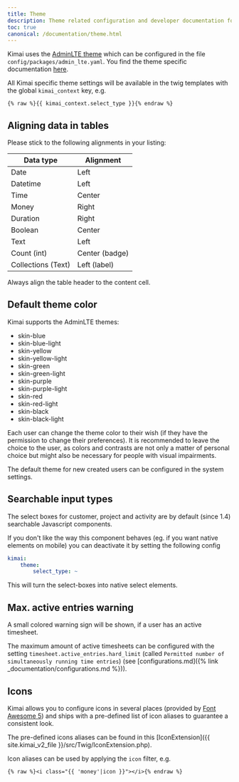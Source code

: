 ```yaml
---
title: Theme
description: Theme related configuration and developer documentation for Kimai
toc: true
canonical: /documentation/theme.html
---
```


Kimai uses the [AdminLTE theme](https://github.com/kevinpapst/AdminLTEBundle/) which can be configured in the file `config/packages/admin_lte.yaml`.
You find the theme specific documentation [here](https://github.com/kevinpapst/AdminLTEBundle/blob/master/Resources/docs/configurations.md).

All Kimai specific theme settings will be available in the twig templates with the global `kimai_context` key, e.g.

```twig
{% raw %}{{ kimai_context.select_type }}{% endraw %}
``` 

## Aligning data in tables

Please stick to the following alignments in your listing:

| Data type             | Alignment |
|---                    |---|
| Date                  | Left  |
| Datetime              | Left  |
| Time                  | Center  |
| Money                 | Right  |
| Duration              | Right  |
| Boolean               | Center  |
| Text                  | Left  |
| Count (int)           | Center (badge)  |
| Collections (Text)    | Left (label)  |

Always align the table header to the content cell.

## Default theme color

Kimai supports the AdminLTE themes:

- skin-blue
- skin-blue-light
- skin-yellow
- skin-yellow-light
- skin-green
- skin-green-light
- skin-purple
- skin-purple-light
- skin-red
- skin-red-light
- skin-black
- skin-black-light

Each user can change the theme color to their wish (if they have the permission to change their preferences).
It is recommended to leave the choice to the user, as colors and contrasts are not only a matter of personal choice but might also be necessary for people with visual impairments.

The default theme for new created users can be configured in the system settings.

## Searchable input types

The select boxes for customer, project and activity are by default (since 1.4) searchable Javascript components.

If you don't like the way this component behaves (eg. if you want native elements on mobile) you can deactivate it by setting the following config

```yaml
kimai:
    theme:
        select_type: ~
```

This will turn the select-boxes into native select elements.

## Max. active entries warning

A small colored warning sign will be shown, if a user has an active timesheet.

The maximum amount of active timesheets can be configured with the setting `timesheet.active_entries.hard_limit` (called `Permitted number of simultaneously running time entries`)  (see [configurations.md]({% link _documentation/configurations.md %})).

## Icons

Kimai allows you to configure icons in several places (provided by [Font Awesome 5](https://fontawesome.com/icons)) and ships
with a pre-defined list of icon aliases to guarantee a consistent look.

The pre-defined icons aliases can be found in this [IconExtension]({{ site.kimai_v2_file }}/src/Twig/IconExtension.php).

Icon aliases can be used by applying the `icon` filter, e.g.

```
{% raw %}<i class="{{ 'money'|icon }}"></i>{% endraw %}
```
